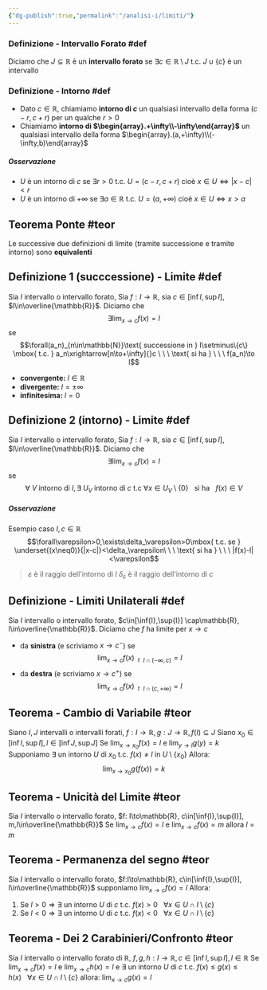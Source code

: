 ```yaml
---
{"dg-publish":true,"permalink":"/analisi-i/limiti/"}
---
```


### Definizione - Intervallo Forato #def 
Diciamo che $J\subseteq\mathbb{R}$ è un **intervallo forato** se $\exists c\in\mathbb{R}\setminus J \mbox{ t.c. } J\cup\{c\}$ è un intervallo 

### Definizione - Intorno #def 
- Dato $c\in\mathbb{R}$, chiamiamo **intorno di $c$** un qualsiasi intervallo della forma $(c-r,c+r)$ per un qualche $r>0$
- Chiamiamo **intorno di $\begin{array}.+\infty\\-\infty\end{array}$** un qualsiasi intervallo della forma $\begin{array}.(a,+\infty)\\(-\infty,b)\end{array}$
##### Osservazione
- $U$ è un intorno di $c$ se $\exists r>0\mbox{ t.c. }U=(c-r,c+r)$ cioè $x\in U\Leftrightarrow|x-c|<r$
- $U$ è un intorno di $+\infty$ se $\exists a\in\mathbb{R}\mbox{ t.c. }U=(a,+\infty)$ cioè $x\in U\Leftrightarrow x>a$

## Teorema Ponte #teor
Le successive due definizioni di limite (tramite successione e tramite intorno) sono **equivalenti**
## Definizione 1 (succcessione) - Limite #def 
Sia $I$ intervallo o intervallo forato,
Sia $f:I\to\mathbb{R}$, sia $c\in\Big[\inf I, \sup I\Big]$,
$l\in\overline{\mathbb{R}}$.
Diciamo che 
$$\exists\lim_{x\to c}f(x)=l$$
se 
$$\forall(a_n)_{n\in\mathbb{N}}\text{ successione in } I\setminus\{c\} \mbox{ t.c. } a_n\xrightarrow[n\to+\infty]{}c \ \ \ \text{ si ha } \ \ \ f(a_n)\to l$$
- **convergente:** $l\in\mathbb{R}$
- **divergente:** $l=\pm\infty$
- **infinitesima:** $l=0$

## Definizione 2 (intorno) - Limite #def
Sia $I$ intervallo o intervallo forato,
Sia $f:I\to\mathbb{R}$, sia $c\in\Big[\inf I, \sup I\Big]$,
$l\in\overline{\mathbb{R}}$.
Diciamo che
$$\exists\lim_{x\to c}f(x)=l$$
se
$$\forall\ V \text{ intorno di } l,\exists\ U_V \text{ intorno di } c \mbox{ t.c } \forall x\in U_V\setminus\{0\}\ \ \text{ si ha }\ \ f(x)\in V$$
##### Osservazione
Esempio caso $l,c\in\mathbb{R}$ 
$$\forall\varepsilon>0,\exists\delta_\varepsilon>0\mbox{ t.c. se } \underset{(x\neq0)}{|x-c|}<\delta_\varepsilon\ \ \ \text{ si ha } \ \ \ |f(x)-l|<\varepsilon$$ 
> $\varepsilon$ è il raggio dell'intorno di $l$
> $\delta_\varepsilon$ è il raggio dell'intorno di $c$

## Definizione - Limiti Unilaterali #def 
Sia $I$ intervallo o intervallo forato, $c\in[\inf{I},\sup{I}] \cap\mathbb{R}, l\in\overline{\mathbb{R}}$.
Diciamo che $f$ ha limite per $x\to c$ 
- da **sinistra** (e scriviamo $x\to c^-$) se
$$\lim_{x\to c}f(x)_{\restriction{I\cap(-\infty,c)}}=l$$
- da **destra** (e scriviamo $x\to c^+$) se
$$\lim_{x\to c}f(x)_{\restriction{I\cap(c,+\infty)}}=l$$
## Teorema - Cambio di Variabile #teor 
Siano $I, J$ intervalli o intervalli forati, $f:I\to\mathbb{R},g:J\to\mathbb{R},f(I)\subseteq J$
Siano $x_0\in[\inf{I},\sup{I}], l\in[\inf{J},\sup{J}]$
Se $\lim_{x\to x_0}f(x)=l$ e $\lim_{y\to l}g(y)=k$
Supponiamo $\exists$ un intorno $U$ di $x_0 \mbox{ t.c. } f(x)\neq l$ in $U\setminus\{x_0\}$
Allora:
$$\lim_{x\to x_0}g(f(x))=k$$

## Teorema - Unicità del Limite #teor 
Sia $I$ intervallo o intervallo forato,
$f: I\to\mathbb{R}, c\in[\inf{I},\sup{I}], m,l\in\overline{\mathbb{R}}$
Se $\lim_{x\to c}f(x)=l$ e $\lim_{x\to c}f(x)=m$
allora $l=m$

## Teorema - Permanenza del segno #teor 
Sia $I$ intervallo o intervallo forato,
$f:I\to\mathbb{R}, c\in[\inf{I},\sup{I}], l\in\overline{\mathbb{R}}$
supponiamo $\lim_{x\to c}f(x)=l$
Allora:
1) Se $l>0\Rightarrow\exists$ un intorno $U$ di $c \mbox{ t.c. } f(x)>0 \ \ \ \forall x\in U\cap I \setminus\{c\}$
2) Se $l<0\Rightarrow\exists$ un intorno $U$ di $c \mbox{ t.c. } f(x)<0 \ \ \ \forall x\in U\cap I \setminus\{c\}$

## Teorema - Dei 2 Carabinieri/Confronto #teor 
Sia $I$ intervallo o intervallo forato di $\mathbb{R}$,
$f,g,h:I\to\mathbb{R}, c\in[\inf{I},\sup{I}], l\in\mathbb{R}$
Se $\lim_{x\to c}f(x)=l$ e $\lim_{x\to c}h(x)=l$
e $\exists$ un intorno $U$ di $c\mbox{ t.c. } f(x)\le g(x)\le h(x) \ \ \ \forall x \in U\cap I\setminus\{c\}$ allora: $\lim_{x\to c}g(x)=l$

